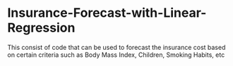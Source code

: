 # Insurance-Forecast-with-Linear-Regression
This consist of code that can be used to forecast the insurance cost based on certain criteria such as Body Mass Index, Children, Smoking Habits, etc
